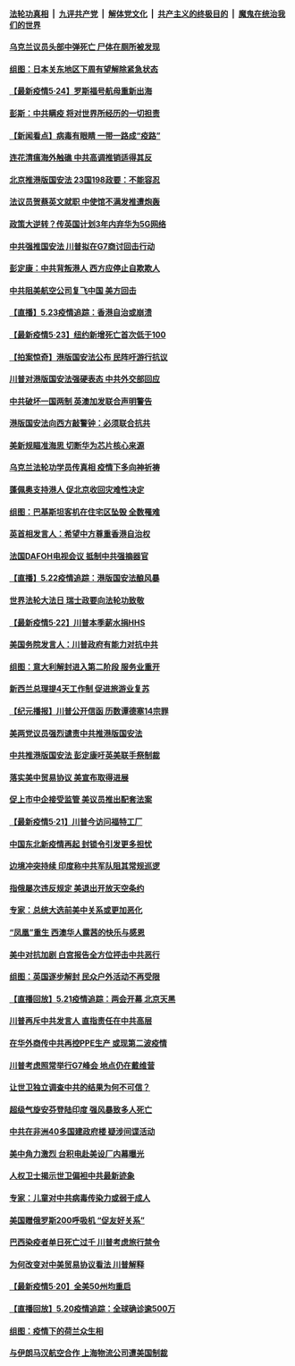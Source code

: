 

####  [法轮功真相](../../../../basic/blob/master/README.md?t=05241631) &nbsp;|&nbsp; [九评共产党](../../../../9ping.md/blob/master/README.md?t=05241631) &nbsp;|&nbsp; [解体党文化](../../../../jtdwh.md/blob/master/README.md?t=05241631)  &nbsp;|&nbsp; [共产主义的终极目的](../../../../gczydzjmd.md/blob/master/README.md?t=05241631) &nbsp;|&nbsp; [魔鬼在统治我们的世界](../../../../mgztzwmdsj.md/blob/master/README.md?t=05241631) 

#### [乌克兰议员头部中弹死亡 尸体在厕所被发现](../pages/nsc418/n12132316.md?t=05241631) 

#### [组图：日本关东地区下周有望解除紧急状态](../pages/nsc418/n12128396.md?t=05241631) 

#### [【最新疫情5·24】罗斯福号航母重新出海](../pages/nsc418/n12129725.md?t=05241631) 

#### [彭斯：中共瞒疫 将对世界所经历的一切担责](../pages/nsc418/n12132235.md?t=05241631) 

#### [【新闻看点】病毒有眼睛 一带一路成“疫路”](../pages/nsc418/n12131845.md?t=05241631) 

#### [连花清瘟海外触礁 中共高调推销适得其反](../pages/nsc418/n12132101.md?t=05241631) 

#### [北京推港版国安法 23国198政要：不能容忍](../pages/nsc418/n12132083.md?t=05241631) 

#### [法议员贺蔡英文就职 中使馆不满发推遭炮轰](../pages/nsc418/n12131829.md?t=05241631) 

#### [政策大逆转？传英国计划3年内弃华为5G网络](../pages/nsc418/n12131960.md?t=05241631) 

#### [中共强推国安法 川普拟在G7商讨回击行动](../pages/nsc418/n12131877.md?t=05241631) 

#### [彭定康：中共背叛港人 西方应停止自欺欺人](../pages/nsc418/n12131417.md?t=05241631) 

#### [中共阻美航空公司复飞中国 美方回击](../pages/nsc418/n12131493.md?t=05241631) 

#### [【直播】5.23疫情追踪：香港自治或崩溃](../pages/nsc418/n12131425.md?t=05241631) 

#### [【最新疫情5·23】纽约新增死亡首次低于100](../pages/nsc418/n12130566.md?t=05241631) 

#### [【拍案惊奇】港版国安法公布 民阵吁游行抗议](../pages/nsc418/n12130473.md?t=05241631) 

#### [川普对港版国安法强硬表态 中共外交部回应](../pages/nsc418/n12129980.md?t=05241631) 

#### [中共破坏一国两制 英澳加发联合声明警告](../pages/nsc418/n12130088.md?t=05241631) 

#### [港版国安法向西方敲警钟：必须联合抗共](../pages/nsc418/n12129875.md?t=05241631) 

#### [美新规瞄准海思 切断华为芯片核心来源](../pages/nsc418/n12129504.md?t=05241631) 

#### [乌克兰法轮功学员传真相  疫情下多向神祈祷](../pages/nsc418/n12024744.md?t=05241631) 

#### [蓬佩奥支持港人 促北京收回灾难性决定](../pages/nsc418/n12129520.md?t=05241631) 

#### [组图：巴基斯坦客机在住宅区坠毁 全数罹难](../pages/nsc418/n12129326.md?t=05241631) 

#### [英首相发言人：希望中方尊重香港自治权](../pages/nsc418/n12129515.md?t=05241631) 

#### [法国DAFOH电视会议 抵制中共强摘器官](../pages/nsc418/n12128980.md?t=05241631) 

#### [【直播】5.22疫情追踪：港版国安法酿风暴](../pages/nsc418/n12129151.md?t=05241631) 

#### [世界法轮大法日 瑞士政要向法轮功致敬](../pages/nsc418/n12128484.md?t=05241631) 

#### [【最新疫情5·22】川普本季薪水捐HHS](../pages/nsc418/n12128039.md?t=05241631) 

#### [美国务院发言人：川普政府有能力对抗中共](../pages/nsc418/n12129158.md?t=05241631) 

#### [组图：意大利解封进入第二阶段 服务业重开](../pages/nsc418/n12126024.md?t=05241631) 

#### [新西兰总理提4天工作制 促进旅游业复苏](../pages/nsc418/n12128413.md?t=05241631) 

#### [【纪元播报】川普公开信函 历数谭德塞14宗罪](../pages/nsc418/n12127896.md?t=05241631) 

#### [美两党议员强烈谴责中共推港版国安法](../pages/nsc418/n12128188.md?t=05241631) 

#### [中共推港版国安法 彭定康吁英美联手祭制裁](../pages/nsc418/n12127603.md?t=05241631) 

#### [落实美中贸易协议 美宣布取得进展](../pages/nsc418/n12127790.md?t=05241631) 

#### [促上市中企接受监管 美议员推出配套法案](../pages/nsc418/n12127711.md?t=05241631) 

#### [【最新疫情5·21】川普今访问福特工厂](../pages/nsc418/n12125105.md?t=05241631) 

#### [中国东北新疫情再起 封锁令引发更多担忧](../pages/nsc418/n12126945.md?t=05241631) 

#### [边境冲突持续 印度称中共军队阻其常规巡逻](../pages/nsc418/n12127147.md?t=05241631) 

#### [指俄屡次违反规定 美退出开放天空条约](../pages/nsc418/n12126869.md?t=05241631) 

#### [专家：总统大选前美中关系或更加恶化](../pages/nsc418/n12127069.md?t=05241631) 

#### [“凤凰”重生 西澳华人露茜的快乐与感恩](../pages/nsc418/n12126709.md?t=05241631) 

#### [美中对抗加剧 白宫报告全方位抨击中共恶行](../pages/nsc418/n12126583.md?t=05241631) 

#### [组图：英国逐步解封 民众户外活动不再受限](../pages/nsc418/n12125886.md?t=05241631) 

#### [【直播回放】5.21疫情追踪：两会开幕 北京天黑](../pages/nsc418/n12126358.md?t=05241631) 

#### [川普再斥中共发言人 直指责任在中共高层](../pages/nsc418/n12126172.md?t=05241631) 

#### [在华外商传中共再控PPE生产 或现第二波疫情](../pages/nsc418/n12125990.md?t=05241631) 

#### [川普考虑照常举行G7峰会 地点仍在戴维营](../pages/nsc418/n12125551.md?t=05241631) 

#### [让世卫独立调查中共的结果为何不可信？](../pages/nsc418/n12122662.md?t=05241631) 

#### [超级气旋安芬登陆印度 强风暴致多人死亡](../pages/nsc418/n12125031.md?t=05241631) 

#### [中共在非洲40多国建政府楼 疑涉间谍活动](../pages/nsc418/n12124556.md?t=05241631) 

#### [美中角力激烈 台积电赴美设厂内幕曝光](../pages/nsc418/n12124386.md?t=05241631) 

#### [人权卫士揭示世卫偏袒中共最新迹象](../pages/nsc418/n12124436.md?t=05241631) 

#### [专家：儿童对中共病毒传染力或弱于成人](../pages/nsc418/n12124239.md?t=05241631) 

#### [美国赠俄罗斯200呼吸机 “促友好关系”](../pages/nsc418/n12124107.md?t=05241631) 

#### [巴西染疫者单日死亡过千 川普考虑旅行禁令](../pages/nsc418/n12124109.md?t=05241631) 

#### [为何改变对中美贸易协议看法 川普解释](../pages/nsc418/n12123607.md?t=05241631) 

#### [【最新疫情5·20】全美50州均重启](../pages/nsc418/n12122325.md?t=05241631) 

#### [【直播回放】5.20疫情追踪：全球确诊逾500万](../pages/nsc418/n12123549.md?t=05241631) 

#### [组图：疫情下的荷兰众生相](../pages/nsc418/n12123320.md?t=05241631) 

#### [与伊朗马汉航空合作 上海物流公司遭美国制裁](../pages/nsc418/n12123307.md?t=05241631) 

